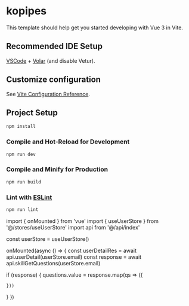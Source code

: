 # kopipes

This template should help get you started developing with Vue 3 in Vite.

## Recommended IDE Setup

[VSCode](https://code.visualstudio.com/) + [Volar](https://marketplace.visualstudio.com/items?itemName=Vue.volar) (and disable Vetur).

## Customize configuration

See [Vite Configuration Reference](https://vite.dev/config/).

## Project Setup

```sh
npm install
```

### Compile and Hot-Reload for Development

```sh
npm run dev
```

### Compile and Minify for Production

```sh
npm run build
```

### Lint with [ESLint](https://eslint.org/)

```sh
npm run lint
```

import { onMounted } from 'vue'
import { useUserStore } from '@/stores/useUserStore'
import api from '@/api/index'

const userStore = useUserStore()

onMounted(async () => {
  const userDetailRes = await api.userDetail(userStore.email)
    const response = await api.skillGetQuestions(userStore.email)
  
  if (response) {
    questions.value = response.map(qs => ({
      
    }))
  }
})